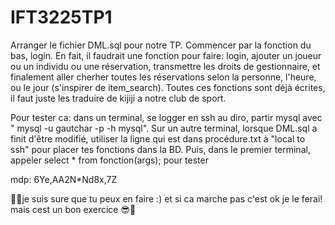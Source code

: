 # IFT3225TP1









Arranger le fichier DML.sql pour notre TP. Commencer par la fonction du bas, login. En fait, il faudrait une fonction pour faire: login, ajouter un joueur ou un individu ou une réservation, transmettre les droits de gestionnaire, et finalement aller cherher toutes les réservations selon la personne, l'heure, ou le jour (s'inspirer de item_search). Toutes ces fonctions sont déjà écrites, il faut juste les traduire de kijiji a notre club de sport. 

Pour tester ca: dans un terminal, se logger en ssh au diro, partir mysql avec "
mysql -u gautchar -p -h mysql". Sur un autre terminal, lorsque DML.sql a finit d'être modifié, utiliser la ligne qui est dans procédure.txt à "local to ssh" pour placer tes fonctions dans la BD. Puis, dans le premier terminal, appeler select * from fonction(args); pour tester

mdp: 6Ye,AA2N*Nd8x,7Z


🎉🎉je suis sure que tu peux en faire :) et si ca marche pas c'est ok je le ferai! mais cest un bon exercice 😎🌈
